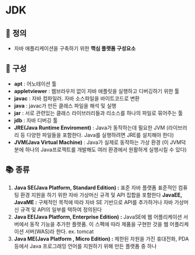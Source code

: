 # JDK

## 📌 정의
- 자바 애플리케이션을 구축하기 위한 **핵심 플랫폼 구성요소**

## 📂 구성
- **apt** : 어노테이션 툴
- **appletviewer** : 웹브라우저 없이 자바 애플릿을 실행하고 디버깅하기 위한 툴
- **javac** : 자바 컴파일러. 자바 소스파일을 바이트코드로 변환
- **java** : javac가 만든 클래스 파일을 해석 및 실행
- **jar** : 서로 관련있는 클래스 라이브러리들과 리소스를 하나의 파일로 묶어주는 툴
- **jdb** : 자바 디버깅 툴
- **JRE(Java Runtime Enviroment)** : Java가 동작하는데 필요한 JVM
    (라이브러리 등 다양한 파일들을 포함한다. Java를 실행하려면 JRE를 설치해야 한다)
- **JVM(Java Virtual Machine)** : Java가 실제로 동작하는 가상 환경
    (이 JVM덕분에 하나의 Java프로젝트를 개발해도 여러 환경에서 원활하게 실행시킬 수 있다)
    
## 📚 종류
1. **Java SE(Java Platform, Standard Edition) :** 표준 자바 플랫폼
    표준적인 컴퓨팅 환경 지원을 하기 위한 자바 가상머신 규격 및 API 집합을 포함한다
    **JavaEE, JavaME :** 구체적인 목적에 따라 자바 SE 기반으로 API를 추가하거나 자바 가상머신 규격 및 API의 일부를 택하여 정의된다
2. **Java EE(Java Platform, Enterprise Edition) :** JavaSE에 웹 어플리케이션 서버에서 동작 기능을 추가한 플랫폼. 이 스펙에 따라 제품을 구현한 것을 웹 어플리케이션 서버(WAS)라 한다. ex. tomcat
3. **Java ME(Java Platform , Micro Edition) :** 제한된 자원을 가진 휴대전화, PDA 등에서 Java 프로그래밍 언어를 지원하기 위해 만든 플랫폼 중 하나
